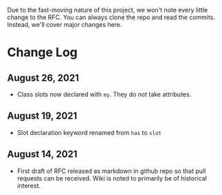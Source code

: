 Due to the fast-moving nature of this project, we won't note every little
change to the RFC. You can always clone the repo and read the commits.
Instead, we'll cover major changes here.

# Change Log

## August 26, 2021

- Class slots now declared with `my`. They do not take attributes.

## August 19, 2021

- Slot declaration keyword renamed from `has` to `slot`

## August 14, 2021

- First draft of RFC released as markdown in github repo so that pull requests
  can be received. Wiki is noted to primarily be of historical interest.
